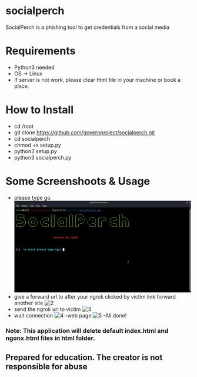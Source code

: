 # socialperch
SocialPerch is a phishing tool to get credentials from a social media

# Requirements
- Python3 needed
- OS -> Linux
- If server is not work, please clear html file in your machine or book a place.

# How to Install
- cd  /root
- git clone https://github.com/governproject/socialperch.git
- cd socialperch
- chmod +x setup.py
- python3 setup.py
- python3 socialperch.py

# Some Screenshoots & Usage
- please type go
 ![1](https://github.com/neinsteffen/socialcrap/blob/main/1.jpg)
- give a forward url to after your ngrok clicked by victim  link forward another site
![2](https://github.com/neinsteffen/socialcrap/blob/main/2.jpg)
- send the ngrok url to victim
![3](https://github.com/neinsteffen/socialcrap/blob/main/3.jpg)
- wait connection
![4](https://github.com/neinsteffen/socialcrap/blob/main/4.jpg)
-web page
![5](https://github.com/neinsteffen/socialcrap/blob/main/5.jpg)
 -All done!
 
### Note: This application will delete default index.html and ngonx.html files in html folder.
## Prepared for education. The creator is not responsible for abuse
